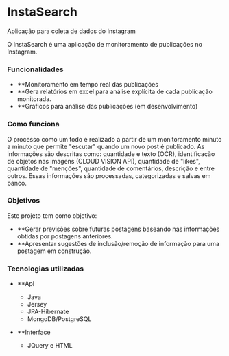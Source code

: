 # InstaSearch
Aplicação para coleta de dados do Instagram

O InstaSearch é uma aplicação de monitoramento de publicações no Instagram. 

### Funcionalidades ###
- **Monitoramento em tempo real das publicações
- **Gera relatórios em excel para análise explícita de cada publicação monitorada.
- **Gráficos para análise das publicações (em desenvolvimento)

### Como funciona ###
O processo como um todo é realizado a partir de um monitoramento minuto a minuto que permite "escutar" quando um novo post é publicado. As informações são descritas como: quantidade e texto (OCR), identificação de objetos nas imagens (CLOUD VISION API), quantidade de "likes", quantidade de "menções", quantidade de comentários, descrição e entre outros. Essas informações são processadas, categorizadas e salvas em banco.

### Objetivos ###
Este projeto tem como objetivo:
- **Gerar previsões sobre futuras postagens baseando nas informações obtidas por postagens anteriores.
- **Apresentar sugestões de inclusão/remoção de informação para uma postagem em construção.

### Tecnologias utilizadas ###
- **Api
  - Java
  - Jersey
  - JPA-Hibernate
  - MongoDB/PostgreSQL

- **Interface
  - JQuery e HTML
